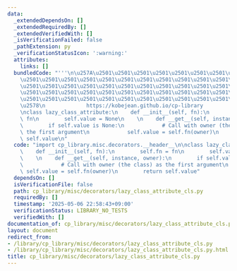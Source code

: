 ```yaml
---
data:
  _extendedDependsOn: []
  _extendedRequiredBy: []
  _extendedVerifiedWith: []
  _isVerificationFailed: false
  _pathExtension: py
  _verificationStatusIcon: ':warning:'
  attributes:
    links: []
  bundledCode: "'''\n\u257A\u2501\u2501\u2501\u2501\u2501\u2501\u2501\u2501\u2501\u2501\
    \u2501\u2501\u2501\u2501\u2501\u2501\u2501\u2501\u2501\u2501\u2501\u2501\u2501\
    \u2501\u2501\u2501\u2501\u2501\u2501\u2501\u2501\u2501\u2501\u2501\u2501\u2501\
    \u2501\u2501\u2501\u2501\u2501\u2501\u2501\u2501\u2501\u2501\u2501\u2501\u2501\
    \u2501\u2501\u2501\u2501\u2501\u2501\u2501\u2501\u2501\u2501\u2501\u2501\u2501\
    \u2578\n             https://kobejean.github.io/cp-library               \n'''\n\
    \nclass lazy_class_attribute:\n    def __init__(self, fn):\n        self.fn =\
    \ fn\n        self.value = None\n    \n    def __get__(self, instance, owner):\n\
    \        if self.value is None:\n            # Call with owner (the class) as\
    \ the first argument\n            self.value = self.fn(owner)\n        return\
    \ self.value\n"
  code: "import cp_library.misc.decorators.__header__\n\nclass lazy_class_attribute:\n\
    \    def __init__(self, fn):\n        self.fn = fn\n        self.value = None\n\
    \    \n    def __get__(self, instance, owner):\n        if self.value is None:\n\
    \            # Call with owner (the class) as the first argument\n           \
    \ self.value = self.fn(owner)\n        return self.value"
  dependsOn: []
  isVerificationFile: false
  path: cp_library/misc/decorators/lazy_class_attribute_cls.py
  requiredBy: []
  timestamp: '2025-05-06 22:58:43+09:00'
  verificationStatus: LIBRARY_NO_TESTS
  verifiedWith: []
documentation_of: cp_library/misc/decorators/lazy_class_attribute_cls.py
layout: document
redirect_from:
- /library/cp_library/misc/decorators/lazy_class_attribute_cls.py
- /library/cp_library/misc/decorators/lazy_class_attribute_cls.py.html
title: cp_library/misc/decorators/lazy_class_attribute_cls.py
---
```

